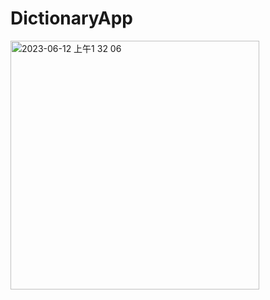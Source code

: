 # DictionaryApp

<img width="398" alt="2023-06-12 上午1 32 06" src="https://github.com/User-Howard/DictionaryApp/assets/60650989/a8aa945d-edfb-4b5f-a69c-30bc85f314cd">
